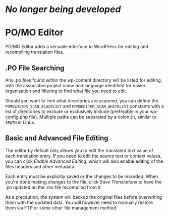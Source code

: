 # *No longer being developed*

# PO/MO Editor
PO/MO Editor adds a versatile interface to WordPress for editing and recompiling translation files.

## .PO File Searching

Any .po files found within the wp-content directory will be listed for editing, with the associated project name and language identified for easier organization and filtering to find what file you need to edit.

Should you want to limit what directories are scanned, you can define the `POMOEDITOR_SCAN_BLACKLIST` and `POMOEDITOR_SCAN_WHITELIST` constants with a list of directories to exclude or exclusively include (preferably in your wp-config.php file). Multiple paths can be separated by a colon (:), similar to `$PATH` in Linux.

## Basic and Advanced File Editing

The editor by default only allows you to edit the translated text value of each translation entry. If you need to edit the source text or context values, you can click *Enable Advanced Editing*, which will also enable editing of the files headers and other metadata.

Each entry must be explicitly saved or the changes to be recorded. When you're done making changes to the file, click *Save Translations* to have the .po updated an the .mo file recompiled from it.

As a precaution, the system will backup the original files before overwriting them with the updated data. You will however need to manually restore them via FTP or some other file management method.
